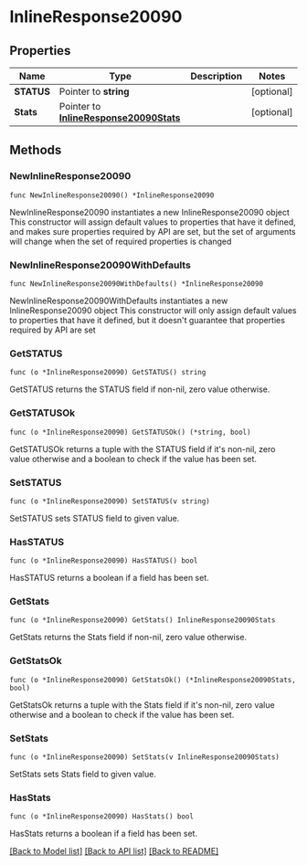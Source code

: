 # InlineResponse20090

## Properties

Name | Type | Description | Notes
------------ | ------------- | ------------- | -------------
**STATUS** | Pointer to **string** |  | [optional] 
**Stats** | Pointer to [**InlineResponse20090Stats**](InlineResponse20090Stats.md) |  | [optional] 

## Methods

### NewInlineResponse20090

`func NewInlineResponse20090() *InlineResponse20090`

NewInlineResponse20090 instantiates a new InlineResponse20090 object
This constructor will assign default values to properties that have it defined,
and makes sure properties required by API are set, but the set of arguments
will change when the set of required properties is changed

### NewInlineResponse20090WithDefaults

`func NewInlineResponse20090WithDefaults() *InlineResponse20090`

NewInlineResponse20090WithDefaults instantiates a new InlineResponse20090 object
This constructor will only assign default values to properties that have it defined,
but it doesn't guarantee that properties required by API are set

### GetSTATUS

`func (o *InlineResponse20090) GetSTATUS() string`

GetSTATUS returns the STATUS field if non-nil, zero value otherwise.

### GetSTATUSOk

`func (o *InlineResponse20090) GetSTATUSOk() (*string, bool)`

GetSTATUSOk returns a tuple with the STATUS field if it's non-nil, zero value otherwise
and a boolean to check if the value has been set.

### SetSTATUS

`func (o *InlineResponse20090) SetSTATUS(v string)`

SetSTATUS sets STATUS field to given value.

### HasSTATUS

`func (o *InlineResponse20090) HasSTATUS() bool`

HasSTATUS returns a boolean if a field has been set.

### GetStats

`func (o *InlineResponse20090) GetStats() InlineResponse20090Stats`

GetStats returns the Stats field if non-nil, zero value otherwise.

### GetStatsOk

`func (o *InlineResponse20090) GetStatsOk() (*InlineResponse20090Stats, bool)`

GetStatsOk returns a tuple with the Stats field if it's non-nil, zero value otherwise
and a boolean to check if the value has been set.

### SetStats

`func (o *InlineResponse20090) SetStats(v InlineResponse20090Stats)`

SetStats sets Stats field to given value.

### HasStats

`func (o *InlineResponse20090) HasStats() bool`

HasStats returns a boolean if a field has been set.


[[Back to Model list]](../README.md#documentation-for-models) [[Back to API list]](../README.md#documentation-for-api-endpoints) [[Back to README]](../README.md)


